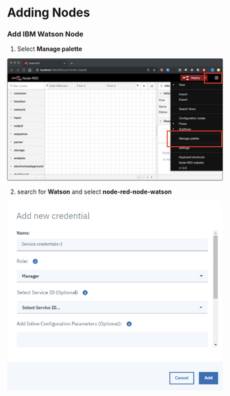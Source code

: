 # Adding Nodes

### Add IBM Watson Node

1. Select **Manage palette**

![](../.gitbook/assets/image%20%284%29.png)

2. search for **Watson** and select **node-red-node-watson**

![](../.gitbook/assets/image%20%281%29.png)




